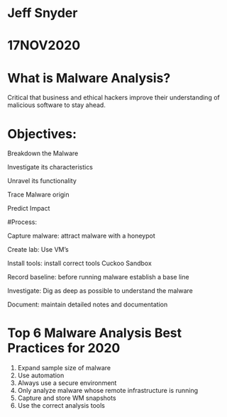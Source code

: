 # Jeff Snyder
# 17NOV2020
# What is Malware Analysis?

Critical that business and ethical hackers improve their understanding of malicious software to stay ahead.

# Objectives:

Breakdown the Malware

Investigate its characteristics

Unravel its functionality

Trace Malware origin

Predict Impact

#Process:

Capture malware: attract malware with a honeypot

Create lab: Use VM’s

Install tools: install correct tools Cuckoo Sandbox

Record baseline: before running malware establish a base line

Investigate: Dig as deep as possible to understand the malware

Document:  maintain detailed notes and documentation 

# Top 6 Malware Analysis Best Practices for 2020

1. Expand sample size of malware
2. Use automation
3. Always use a secure environment
4. Only analyze malware whose remote infrastructure is running
5. Capture and store WM snapshots
6. Use the correct analysis tools
